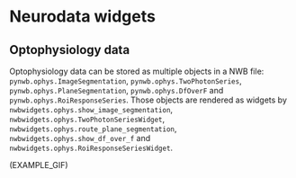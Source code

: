 # Neurodata widgets

## Optophysiology data
Optophysiology data can be stored as multiple objects in a NWB file: `pynwb.ophys.ImageSegmentation`, `pynwb.ophys.TwoPhotonSeries`, `pynwb.ophys.PlaneSegmentation`, `pynwb.ophys.DfOverF` and `pynwb.ophys.RoiResponseSeries`. Those objects are rendered as widgets by `nwbwidgets.ophys.show_image_segmentation`, `nwbwidgets.ophys.TwoPhotonSeriesWidget`, `nwbwidgets.ophys.route_plane_segmentation`, `nwbwidgets.ophys.show_df_over_f` and `nwbwidgets.ophys.RoiResponseSeriesWidget`.

(EXAMPLE_GIF)

